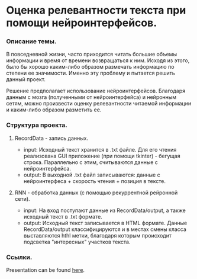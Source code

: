 # Оценка релевантности текста при помощи нейроинтерфейсов.

### Описание темы.

В повседневной жизни, часто приходится читать большие объемы информации и время
от времени возвращаться к ним. Исходя из этого, было бы хорошо каким-либо образом
размечать информацию по степени ее значимости. Именно эту проблему и пытается
решить данный проект.

Решение предполагает использование нейроинтерфейсов.
Благодаря данным с мозга (полученными от нейроинтерфейса) и нейронным сетям,
можно произвести оценку релевантности читаемой информации и каким-либо образом
разметить ее.

### Структура проекта.

1) RecordData - запись данных.
    * input:
        Исходный текст хранится в .txt файле. Для его чтения реализована GUI
        приложение (при помощи tkinter) - бегущая строка. Параллельно с этим, 
        считываются данные с нейроинтерфейса.
    * output:
        В выходной .txt файл записываются: данные с нейроинтерфеса + скорость чтения +
        позиция в тексте.

2) RNN - обработка данных (с помощью рекуррентной рейронной сети).
    * input:
        На вход поступают данные из RecordData/output, а также исходный текст в .txt формате.
    * output:
        Исходный текст записывается в HTML формате.
        Данные RecordData/output классифицируются и в местах смены класса выставляются
        hthl метки, благодаря которым происходит подсветка "интересных" участков текста.

### Ссылки.

Presentation can be found [here](https://gitlab.com/goto-ru/data-analysis/school-2017.10-spb/neuro-text-markup/blob/master/Pres.pdf).
